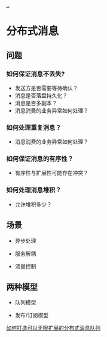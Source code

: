 [..](./../classic-architecture/index.md)
# 分布式消息
## 问题

### 如何保证消息不丢失?
- 发送方是否需要等待确认？
- 消息是否落盘持久化？
- 消息是否多副本？
- 消息消费的业务异常如何处理？

### 如何处理重复消息？
- 消息消费的业务异常如何处理？

### 如何保证消息的有序性？
- 有序性与扩展性可能存在冲突？

### 如何处理消息堆积？
- 允许堆积多少？

## 场景

- 异步处理

- 服务解耦

- 流量控制

## 两种模型

- 队列模型

- 发布/订阅模型

[如何打造可以无限扩展的分布式消息队列](https://www.infoq.cn/article/IKqw6FSiDfCMQk2uqmwo)